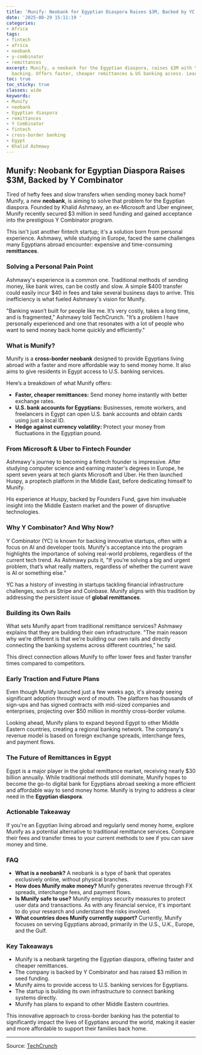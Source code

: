 ```yaml
---
title: 'Munify: Neobank for Egyptian Diaspora Raises $3M, Backed by YC'
date: '2025-08-29 15:11:19 '
categories:
- Africa
tags:
- fintech
- africa
- neobank
- y-combinator
- remittances
excerpt: Munify, a neobank for the Egyptian diaspora, raises $3M with Y Combinator
  backing. Offers faster, cheaper remittances & US banking access. Learn more!
toc: true
toc_sticky: true
classes: wide
keywords:
- Munify
- neobank
- Egyptian diaspora
- remittances
- Y Combinator
- fintech
- cross-border banking
- Egypt
- Khalid Ashmawy
---
```


## Munify: Neobank for Egyptian Diaspora Raises $3M, Backed by Y Combinator

Tired of hefty fees and slow transfers when sending money back home? Munify, a new **neobank**, is aiming to solve that problem for the Egyptian diaspora. Founded by Khalid Ashmawy, an ex-Microsoft and Uber engineer, Munify recently secured $3 million in seed funding and gained acceptance into the prestigious Y Combinator program.

This isn't just another fintech startup; it's a solution born from personal experience. Ashmawy, while studying in Europe, faced the same challenges many Egyptians abroad encounter: expensive and time-consuming **remittances**.

### Solving a Personal Pain Point

Ashmawy's experience is a common one. Traditional methods of sending money, like bank wires, can be costly and slow. A simple $400 transfer could easily incur $40 in fees and take several business days to arrive. This inefficiency is what fueled Ashmawy's vision for Munify.

"Banking wasn’t built for people like me. It’s very costly, takes a long time, and is fragmented," Ashmawy told TechCrunch. "It’s a problem I have personally experienced and one that resonates with a lot of people who want to send money back home quickly and efficiently."

### What is Munify?

Munify is a **cross-border neobank** designed to provide Egyptians living abroad with a faster and more affordable way to send money home. It also aims to give residents in Egypt access to U.S. banking services.

Here’s a breakdown of what Munify offers:

*   **Faster, cheaper remittances:** Send money home instantly with better exchange rates.
*   **U.S. bank accounts for Egyptians:** Businesses, remote workers, and freelancers in Egypt can open U.S. bank accounts and obtain cards using just a local ID.
*   **Hedge against currency volatility:** Protect your money from fluctuations in the Egyptian pound.

### From Microsoft & Uber to Fintech Founder

Ashmawy's journey to becoming a fintech founder is impressive. After studying computer science and earning master's degrees in Europe, he spent seven years at tech giants Microsoft and Uber. He then launched Huspy, a proptech platform in the Middle East, before dedicating himself to Munify.

His experience at Huspy, backed by Founders Fund, gave him invaluable insight into the Middle Eastern market and the power of disruptive technologies.

### Why Y Combinator? And Why Now?

Y Combinator (YC) is known for backing innovative startups, often with a focus on AI and developer tools. Munify's acceptance into the program highlights the importance of solving real-world problems, regardless of the current tech trend. As Ashmawy puts it, "If you’re solving a big and urgent problem, that’s what really matters, regardless of whether the current wave is AI or something else."

YC has a history of investing in startups tackling financial infrastructure challenges, such as Stripe and Coinbase. Munify aligns with this tradition by addressing the persistent issue of **global remittances**.

### Building its Own Rails

What sets Munify apart from traditional remittance services? Ashmawy explains that they are building their own infrastructure. "The main reason why we’re different is that we’re building our own rails and directly connecting the banking systems across different countries," he said.

This direct connection allows Munify to offer lower fees and faster transfer times compared to competitors.

### Early Traction and Future Plans

Even though Munify launched just a few weeks ago, it's already seeing significant adoption through word of mouth. The platform has thousands of sign-ups and has signed contracts with mid-sized companies and enterprises, projecting over $50 million in monthly cross-border volume.

Looking ahead, Munify plans to expand beyond Egypt to other Middle Eastern countries, creating a regional banking network. The company's revenue model is based on foreign exchange spreads, interchange fees, and payment flows.

### The Future of Remittances in Egypt

Egypt is a major player in the global remittance market, receiving nearly $30 billion annually. While traditional methods still dominate, Munify hopes to become the go-to digital bank for Egyptians abroad seeking a more efficient and affordable way to send money home. Munify is trying to address a clear need in the **Egyptian diaspora**.

### Actionable Takeaway

If you're an Egyptian living abroad and regularly send money home, explore Munify as a potential alternative to traditional remittance services. Compare their fees and transfer times to your current methods to see if you can save money and time.

### FAQ

*   **What is a neobank?**
    A neobank is a type of bank that operates exclusively online, without physical branches.
*   **How does Munify make money?**
    Munify generates revenue through FX spreads, interchange fees, and payment flows.
*   **Is Munify safe to use?**
    Munify employs security measures to protect user data and transactions. As with any financial service, it's important to do your research and understand the risks involved.
*   **What countries does Munify currently support?**
    Currently, Munify focuses on serving Egyptians abroad, primarily in the U.S., U.K., Europe, and the Gulf.

### Key Takeaways

*   Munify is a neobank targeting the Egyptian diaspora, offering faster and cheaper remittances.
*   The company is backed by Y Combinator and has raised $3 million in seed funding.
*   Munify aims to provide access to U.S. banking services for Egyptians.
*   The startup is building its own infrastructure to connect banking systems directly.
*   Munify has plans to expand to other Middle Eastern countries.

This innovative approach to cross-border banking has the potential to significantly impact the lives of Egyptians around the world, making it easier and more affordable to support their families back home.

---

Source: [TechCrunch](https://techcrunch.com/2025/08/29/microsoft-and-uber-alum-raises-3m-for-yc-backed-munify-a-neobank-for-the-egyptian-diaspora/)